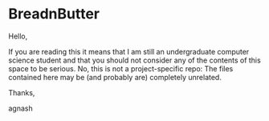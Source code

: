 BreadnButter
============

Hello, 

If you are reading this it means that I am still an undergraduate computer
science student and that you should not consider any of the contents of this
space to be serious. No, this is not a project-specific repo: The files contained
here may be (and probably are) completely unrelated.

Thanks,

agnash
